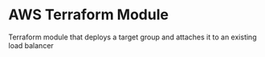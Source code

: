 # AWS Terraform Module
Terraform module that deploys a target group and attaches it to an existing load balancer

